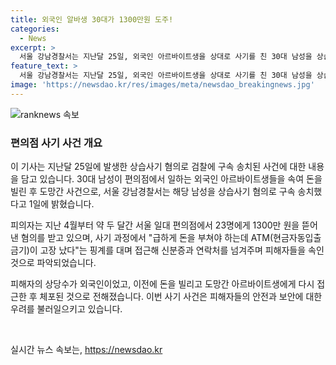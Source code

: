 ```yaml
---
title: 외국인 알바생 30대가 1300만원 도주!
categories:
  - News
excerpt: >
  서울 강남경찰서는 지난달 25일, 외국인 아르바이트생을 상대로 사기를 친 30대 남성을 상습사기 혐의로 검찰에 송치했다. 이 남성은 편의점에서 1300만 원을 뜯어내는 등 23명에게 피해를 주었는데, 피해자들은 거의 외국인이었다. 재판 과정에서 이 사건에 대한 상세한 내용이 나오면, 계속해서 보도할 예정이다.
feature_text: >
  서울 강남경찰서는 지난달 25일, 외국인 아르바이트생을 상대로 사기를 친 30대 남성을 상습사기 혐의로 검찰에 송치했다. 이 남성은 편의점에서 1300만 원을 뜯어내는 등 23명에게 피해를 주었는데, 피해자들은 거의 외국인이었다. 재판 과정에서 이 사건에 대한 상세한 내용이 나오면, 계속해서 보도할 예정이다.
image: 'https://newsdao.kr/res/images/meta/newsdao_breakingnews.jpg'
---
```


<p><img src="https://newsdao.kr/res/images/meta/newsdao_breakingnews.jpg" alt="ranknews 속보" /></p>

<h3>편의점 사기 사건 개요</h3>

<p>이 기사는 지난달 25일에 발생한 상습사기 혐의로 검찰에 구속 송치된 사건에 대한 내용을 담고 있습니다. 30대 남성이 편의점에서 일하는 외국인 아르바이트생들을 속여 돈을 빌린 후 도망간 사건으로, 서울 강남경찰서는 해당 남성을 상습사기 혐의로 구속 송치했다고 1일에 밝혔습니다.</p>

<p>피의자는 지난 4월부터 약 두 달간 서울 일대 편의점에서 23명에게 1300만 원을 뜯어낸 혐의를 받고 있으며, 사기 과정에서 "급하게 돈을 부쳐야 하는데 ATM(현금자동입출금기)이 고장 났다"는 핑계를 대며 접근해 신분증과 연락처를 넘겨주며 피해자들을 속인 것으로 파악되었습니다. </p>

<p>피해자의 상당수가 외국인이었고, 이전에 돈을 빌리고 도망간 아르바이트생에게 다시 접근한 후 체포된 것으로 전해졌습니다. 이번 사기 사건은 피해자들의 안전과 보안에 대한 우려를 불러일으키고 있습니다. </p>

<p data-ke-size="size16">&nbsp;</p>
실시간 뉴스 속보는, <a href="https://newsdao.kr" rel="dofollow">https://newsdao.kr</a>



